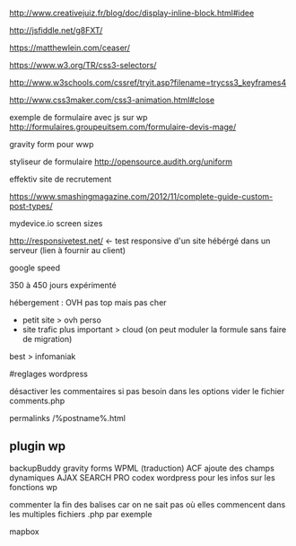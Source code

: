 http://www.creativejuiz.fr/blog/doc/display-inline-block.html#idee

http://jsfiddle.net/g8FXT/

https://matthewlein.com/ceaser/

https://www.w3.org/TR/css3-selectors/

http://www.w3schools.com/cssref/tryit.asp?filename=trycss3_keyframes4

http://www.css3maker.com/css3-animation.html#close

exemple de formulaire avec js sur wp
http://formulaires.groupeuitsem.com/formulaire-devis-mage/

gravity form pour wwp

styliseur de formulaire
http://opensource.audith.org/uniform

effektiv site de recrutement

https://www.smashingmagazine.com/2012/11/complete-guide-custom-post-types/

mydevice.io
screen sizes

http://responsivetest.net/ <- test responsive d'un site hébérgé dans un serveur (lien à fournir au client)

google speed

350 à 450 jours expérimenté

hébergement :
OVH pas top mais pas cher
- petit site > ovh perso
- site trafic plus important > cloud (on peut moduler la formule sans faire de migration)

best > infomaniak

#reglages wordpress

désactiver les commentaires si pas besoin dans les options
vider le fichier comments.php

permalinks /%postname%.html

##

## plugin wp

backupBuddy
gravity forms
WPML (traduction)
ACF ajoute des champs dynamiques
AJAX SEARCH PRO codex wordpress pour les infos sur les fonctions wp

commenter la fin des balises car on ne sait pas où elles commencent dans les multiples fichiers .php
par exemple </div> <!-- div content !-->

mapbox 
